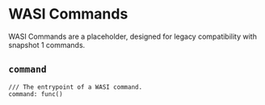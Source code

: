 
# WASI Commands

WASI Commands are a placeholder, designed for legacy compatibility with
snapshot 1 commands.

## `command`
```wit
/// The entrypoint of a WASI command.
command: func()
```
